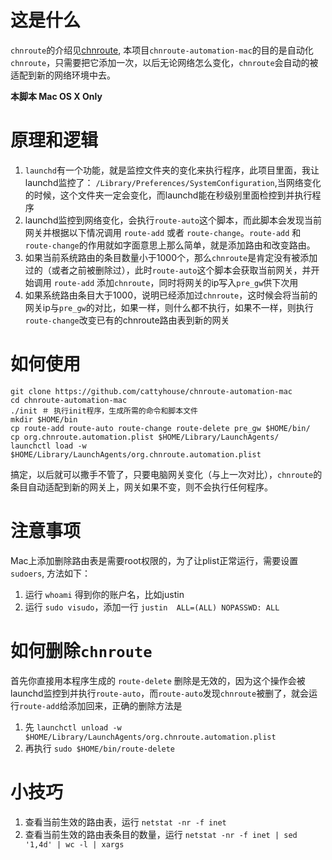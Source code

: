 # 这是什么
`chnroute`的介绍见[chnroute](https://code.google.com/p/chnroutes/), 本项目`chnroute-automation-mac`的目的是自动化`chnroute`，只需要把它添加一次，以后无论网络怎么变化，`chnroute`会自动的被适配到新的网络环境中去。

**本脚本 Mac OS X Only**

# 原理和逻辑
1. `launchd`有一个功能，就是监控文件夹的变化来执行程序，此项目里面，我让launchd监控了： `/Library/Preferences/SystemConfiguration`,当网络变化的时候，这个文件夹一定会变化，而launchd能在秒级别里面检控到并执行程序
2. launchd监控到网络变化，会执行`route-auto`这个脚本，而此脚本会发现当前网关并根据以下情况调用 `route-add` 或者 `route-change`。`route-add` 和 `route-change`的作用就如字面意思上那么简单，就是添加路由和改变路由。
3. 如果当前系统路由的条目数量小于1000个，那么`chnroute`是肯定没有被添加过的（或者之前被删除过），此时`route-auto`这个脚本会获取当前网关，并开始调用 `route-add` 添加`chnroute`，同时将网关的ip写入`pre_gw`供下次用
4. 如果系统路由条目大于1000，说明已经添加过`chnroute`，这时候会将当前的网关ip与`pre_gw`的对比，如果一样，则什么都不执行，如果不一样，则执行`route-change`改变已有的chnroute路由表到新的网关

# 如何使用

```Shell
git clone https://github.com/cattyhouse/chnroute-automation-mac
cd chnroute-automation-mac
./init ＃ 执行init程序，生成所需的命令和脚本文件
mkdir $HOME/bin
cp route-add route-auto route-change route-delete pre_gw $HOME/bin/
cp org.chnroute.automation.plist $HOME/Library/LaunchAgents/
launchctl load -w $HOME/Library/LaunchAgents/org.chnroute.automation.plist
```
搞定，以后就可以撒手不管了，只要电脑网关变化（与上一次对比），`chnroute`的条目自动适配到新的网关上，网关如果不变，则不会执行任何程序。

# 注意事项
Mac上添加删除路由表是需要root权限的，为了让plist正常运行，需要设置 `sudoers`, 方法如下：

1. 运行 `whoami` 得到你的账户名，比如justin
2. 运行 `sudo visudo`，添加一行 `justin  ALL=(ALL) NOPASSWD: ALL`

# 如何删除`chnroute`
首先你直接用本程序生成的 `route-delete` 删除是无效的，因为这个操作会被launchd监控到并执行`route-auto`，而`route-auto`发现`chnroute`被删了，就会运行`route-add`给添加回来，正确的删除方法是

1. 先 `launchctl unload -w $HOME/Library/LaunchAgents/org.chnroute.automation.plist`
2. 再执行 `sudo $HOME/bin/route-delete`

# 小技巧

1. 查看当前生效的路由表，运行 `netstat -nr -f inet`
2. 查看当前生效的路由表条目的数量，运行 `netstat -nr -f inet | sed '1,4d' | wc -l | xargs`
